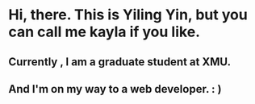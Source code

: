 # Hi, there. This is Yiling Yin, but you can call me kayla if you like.
## Currently , I am a graduate student at XMU. 
## And I'm on my way to a web developer. : )
